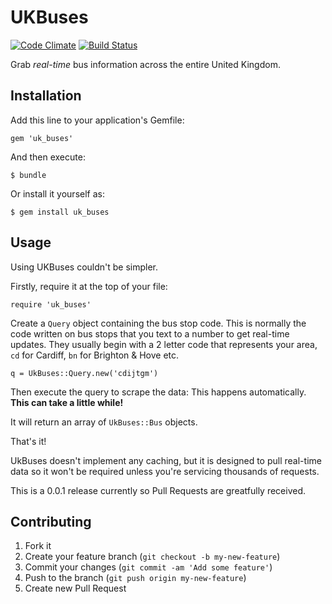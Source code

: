 # UKBuses

[![Code Climate](https://codeclimate.com/github/maxehmookau/UkBuses.png)](https://codeclimate.com/github/maxehmookau/UkBuses)
[![Build Status](https://travis-ci.org/maxehmookau/UkBuses.png?branch=master)](https://travis-ci.org/maxehmookau/UkBuses)

Grab *real-time* bus information across the entire United Kingdom.

## Installation

Add this line to your application's Gemfile:

    gem 'uk_buses'

And then execute:

    $ bundle

Or install it yourself as:

    $ gem install uk_buses

## Usage

Using UKBuses couldn't be simpler. 

Firstly, require it at the top of your file:

    require 'uk_buses'

Create a `Query` object containing the bus stop code. This is normally the code written on bus stops that you text to a number to get real-time updates. They usually begin with a 2 letter code that represents your area, `cd` for Cardiff, `bn` for Brighton & Hove etc.

    q = UkBuses::Query.new('cdijtgm')

Then execute the query to scrape the data:
This happens automatically.
**This can take a little while!**

It will return an array of `UkBuses::Bus` objects. 

That's it!

UkBuses doesn't implement any caching, but it is designed to pull real-time data so it won't be required unless you're servicing thousands of requests.

This is a 0.0.1 release currently so Pull Requests are greatfully received.

## Contributing

1. Fork it
2. Create your feature branch (`git checkout -b my-new-feature`)
3. Commit your changes (`git commit -am 'Add some feature'`)
4. Push to the branch (`git push origin my-new-feature`)
5. Create new Pull Request
